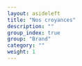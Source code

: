 ```yaml
---
layout: asideleft
title: "Nos croyances"
description: ""
group_index: true
group: "Brand"
category: ""
weight: 1
---
```


